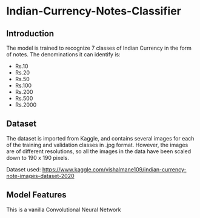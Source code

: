 # Indian-Currency-Notes-Classifier

  ## **Introduction**

  The model is trained to recognize 7 classes of Indian Currency in the form of notes.
  The denominations it can identify is:
   *  Rs.10
   *  Rs.20
   *  Rs.50
   *  Rs.100
   *  Rs.200
   *  Rs.500
   *  Rs.2000

  ## **Dataset**

   The dataset is imported from Kaggle, and contains several images for each of the training and validation classes in .jpg format.
   However, the images are of different resolutions, so all the images in the data have been scaled down to 190 x 190 pixels.
    
   Dataset used: https://www.kaggle.com/vishalmane109/indian-currency-note-images-dataset-2020
   
   ## **Model Features**
   
   This is a vanilla Convolutional Neural Network
